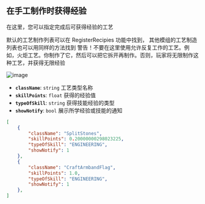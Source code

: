 ## 在手工制作时获得经验
在这里，您可以指定完成后可获得经验的工艺

默认的工艺制作列表可以在 RegisterRecipies 功能中找到， 其他模组的工艺制造列表也可以用同样的方法找到
警告！不要在这里使用允许反复工作的工艺。例如，火炬工艺。你制作了它，然后可以把它拆开再制作。否则，玩家将无限制作这种工艺，并获得无限经验

![image](https://github.com/user-attachments/assets/f48648cb-255b-4781-a697-09cab53b7bf8)


- **`className`**: `string` 工艺类型名称
- **`skillPoints`**: `float` 获得的经验值
- **`typeOfSkill`**: `string` 获得技能经验的类型
- **`showNotify`**: `bool` 展示所学经验或技能的通知
  
```json
[
    {
        "className": "SplitStones",
        "skillPoints": 0.20000000298023225,
        "typeOfSkill": "ENGINEERING",
        "showNotify": 1
    },
    {
        "className": "CraftArmbandFlag",
        "skillPoints": 1.0,
        "typeOfSkill": "ENGINEERING",
        "showNotify": 1
    },
]
```

